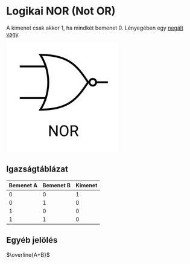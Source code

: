 # Logikai NOR (Not OR)

A kimenet csak akkor 1, ha mindkét bemenet 0. Lényegében egy [negált](./logikai-nem.md) [vagy](./logikai-vagy.md).

![alt text](./img/nemvagy.png)

## Igazságtáblázat
| Bemenet A | Bemenet B | Kimenet |
|-----------|-----------|---------|
|     0     |     0     |    1    |
|     0     |     1     |    0    |
|     1     |     0     |    0    |
|     1     |     1     |    0    |

## Egyéb jelölés

$\overline{A+B}$
